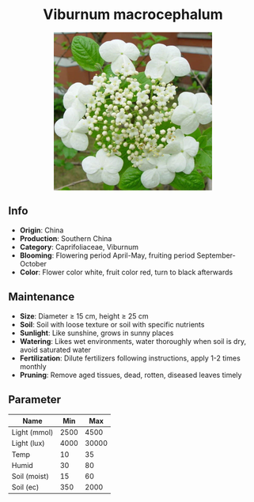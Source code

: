 <h1 align='center'>Viburnum macrocephalum</h1>
<p align="center">
    <img 
        align='center'
        width='320'
        src="../images/viburnum macrocephalum.png" 
        alt='Viburnum macrocephalum' />
</p>

## Info

 - **Origin**: China
 - **Production**: Southern China
 - **Category**: Caprifoliaceae, Viburnum
 - **Blooming**: Flowering period April-May, fruiting period September-October
 - **Color**: Flower color white, fruit color red, turn to black afterwards

## Maintenance

 - **Size**: Diameter ≥ 15 cm, height ≥ 25 cm
 - **Soil**: Soil with loose texture or soil with specific nutrients
 - **Sunlight**: Like sunshine, grows in sunny places
 - **Watering**: Likes wet environments, water thoroughly when soil is dry, avoid saturated water
 - **Fertilization**: Dilute fertilizers following instructions, apply 1-2 times monthly
 - **Pruning**: Remove aged tissues, dead, rotten, diseased leaves timely

## Parameter

| Name         | Min  | Max   |
|--------------|------|-------|
| Light (mmol) | 2500 | 4500  |
| Light (lux)  | 4000 | 30000 |
| Temp         | 10    | 35    |
| Humid        | 30   | 80    |
| Soil (moist) | 15   | 60    |
| Soil (ec)    | 350  | 2000  |